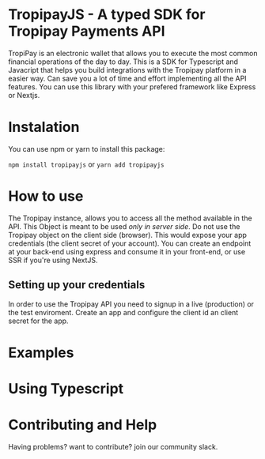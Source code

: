TropipayJS - A typed SDK for Tropipay Payments API
===========

TropiPay is an electronic wallet that allows you to execute the most common financial operations of the day to day. This is a SDK for Typescript and Javacript that helps you build integrations with the Tropipay platform in a easier way. Can save you a lot of time and effort implementing all the API features. You can use this library with your prefered framework like Express or Nextjs.

# Instalation
You can use npm or yarn to install this package:

`npm install tropipayjs` or
`yarn add tropipayjs`

# How to use
The Tropipay instance, allows you to access all the method available in the API. This Object is meant to be used *only in server side*. Do not use the Tropipay object on the client side (browser). This would expose your app credentials (the client secret of your account). You can create an endpoint at your back-end using express and consume it in your front-end, or use SSR if you're using NextJS.

## Setting up your credentials
In order to use the Tropipay API you need to signup in a live (production) or the test enviroment. Create an app and configure the client id an client secret for the app.

# Examples

# Using Typescript

# Contributing and Help
Having problems? want to contribute? join our community slack.





